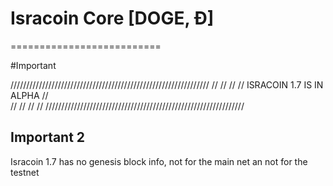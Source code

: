 # Isracoin Core [DOGE, Ð]
==========================

#Important

///////////////////////////////////////////////////////////////
//
//
//
//		ISRACOIN 1.7 IS IN ALPHA
//		
//
//
//
//
///////////////////////////////////////////////////////////////

## Important 2
Isracoin 1.7 has no genesis block info, not for the main net an not for the testnet
